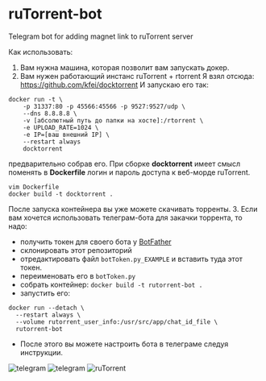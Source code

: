 # ruTorrent-bot
Telegram bot for adding magnet link to ruTorrent server

Как использовать:
1. Вам нужна машина, которая позволит вам запускать докер.
2. Вам нужен работающий инстанс ruTorrent + rtorrent
Я взял отсюда:
https://github.com/kfei/docktorrent
И запускаю его так:
```commandline
docker run -t \
    -p 31337:80 -p 45566:45566 -p 9527:9527/udp \
    --dns 8.8.8.8 \
    -v [абсолютный путь до папки на хосте]:/rtorrent \
    -e UPLOAD_RATE=1024 \
    -e IP=[ваш внешний IP] \
    --restart always
    docktorrent
```
предварительно собрав его.
При сборке **docktorrent** имеет смысл поменять в **Dockerfile**
логин и пароль доступа к веб-морде ruTorrent.
```commandline
vim Dockerfile
docker build -t docktorrent .
```
После запуска контейнера вы уже можете скачивать торренты.
3. Если вам хочется использовать телеграм-бота для закачки
торрента, то надо:
  * получить токен для своего бота у 
  [BotFather](https://telegram.me/BotFather)
  * склонировать этот репозиторий
  * отредактировать файл `botToken.py_EXAMPLE` и 
  вставить туда этот токен.
  * переименовать его в `botToken.py`
  * собрать контейнер:
  `docker build -t rutorrent-bot .`
  * запустить его:
  ```commandline
docker run --detach \
    --restart always \
    --volume rutorrent_user_info:/usr/src/app/chat_id_file \
    rutorrent-bot
```
  * После этого вы можете настроить бота в телеграме
  следуя инструкции.
  
![telegram](https://raw.github.com/azalio/ruTorrent-bot/screnshoots/screenshots/image1.png)
![telegram](https://raw.github.com/azalio/ruTorrent-bot/screnshoots/screenshots/image2.png)
![ruTorrent](https://raw.github.com/azalio/ruTorrent-bot/screnshoots/screenshots/image3.png)